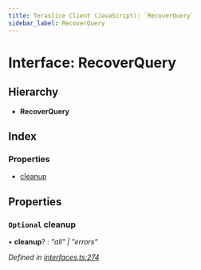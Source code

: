```yaml
---
title: Teraslice Client (JavaScript): `RecoverQuery`
sidebar_label: RecoverQuery
---
```


# Interface: RecoverQuery

## Hierarchy

* **RecoverQuery**

## Index

### Properties

* [cleanup](recoverquery.md#optional-cleanup)

## Properties

### `Optional` cleanup

• **cleanup**? : *"all" | "errors"*

*Defined in [interfaces.ts:274](https://github.com/terascope/teraslice/blob/d8feecc03/packages/teraslice-client-js/src/interfaces.ts#L274)*
